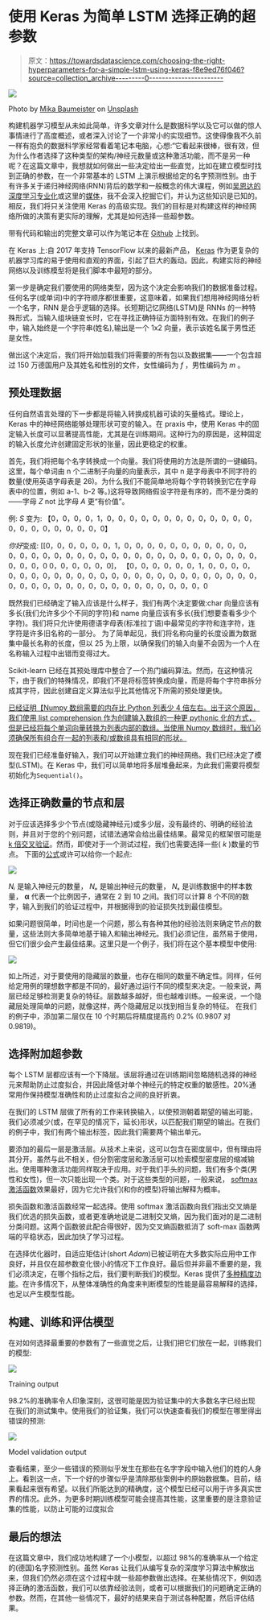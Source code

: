 # 使用 Keras 为简单 LSTM 选择正确的超参数

> 原文：<https://towardsdatascience.com/choosing-the-right-hyperparameters-for-a-simple-lstm-using-keras-f8e9ed76f046?source=collection_archive---------0----------------------->

![](img/1763cdbb20f571d4276317d5d3855656.png)

Photo by [Mika Baumeister](https://unsplash.com/photos/Wpnoqo2plFA?utm_source=unsplash&utm_medium=referral&utm_content=creditCopyText) on [Unsplash](https://unsplash.com/search/photos/machine-learning?utm_source=unsplash&utm_medium=referral&utm_content=creditCopyText)

构建机器学习模型从未如此简单，许多文章对什么是数据科学以及它可以做的惊人事情进行了高度概述，或者深入讨论了一个非常小的实现细节。这使得像我不久前一样有抱负的数据科学家经常看着笔记本电脑，心想:“它看起来很棒，很有效，但为什么作者选择了这种类型的架构/神经元数量或这种激活功能，而不是另一种呢？在这篇文章中，我想就如何做出一些决定给出一些直觉，比如在建立模型时找到正确的参数，在一个非常基本的 LSTM 上演示根据给定的名字预测性别。由于有许多关于递归神经网络(RNN)背后的数学和一般概念的伟大课程，例如[吴恩达的深度学习专业化](https://www.coursera.org/specializations/deep-learning)或这里的[媒体](https://medium.com/search?q=lstm)，我不会深入挖掘它们，并认为这些知识是已知的。相反，我们将只关注使用 Keras 的高级实现。我们的目标是对构建这样的神经网络所做的决策有更实际的理解，尤其是如何选择一些超参数。

带有代码和输出的完整文章可以作为笔记本在 [Github](https://github.com/R4h4/Firstname_gender_prediction/blob/master/Article_Gender_Prediction.ipynb) 上找到。

在 Keras 上:自 2017 年支持 TensorFlow 以来的最新产品， [Keras](https://keras.io/) 作为更复杂的机器学习库的易于使用和直观的界面，引起了巨大的轰动。因此，构建实际的神经网络以及训练模型将是我们脚本中最短的部分。

第一步是确定我们要使用的网络类型，因为这个决定会影响我们的数据准备过程。任何名字(或单词)中的字符顺序都很重要，这意味着，如果我们想用神经网络分析一个名字，RNN 是合乎逻辑的选择。长短期记忆网络(LSTM)是 RNNs 的一种特殊形式，当输入组块链变长时，它在寻找正确特征方面特别有效。在我们的例子中，输入始终是一个字符串(姓名),输出是一个 1x2 向量，表示该姓名属于男性还是女性。

做出这个决定后，我们将开始加载我们将需要的所有包以及数据集——一个包含超过 150 万德国用户及其姓名和性别的文件，女性编码为 *f* ，男性编码为 *m* 。

## 预处理数据

任何自然语言处理的下一步都是将输入转换成机器可读的矢量格式。理论上，Keras 中的神经网络能够处理形状可变的输入。在 praxis 中，使用 Keras 中的固定输入长度可以显著提高性能，尤其是在训练期间。这种行为的原因是，这种固定的输入长度允许创建固定形状的张量，因此更稳定的权重。

首先，我们将把每个名字转换成一个向量。我们将使用的方法是所谓的一键编码。这里，每个单词由 n 个二进制子向量的向量表示，其中 n 是字母表中不同字符的数量(使用英语字母表是 26)。为什么我们不能简单地将每个字符转换到它在字母表中的位置，例如 a-1、b-2 等。)这将导致网络假设字符是有序的，而不是分类的——字母 *Z* not 比字母 *A* 更“有价值”。

例:
*S* 变为:
【0，0，0，0，1，0，0，0，0，0，0，0，0，0，0，0，0，0，0，0，0，0，0，0，0，0，0】

*你好*变成:
[[0，0，0，0，0，0，1，0，0，0，0，0，0，0，0，0，0，0，0，0，0，0，0，0，0，0，0，0，0，0，0，0，0，0，0，0，0，0，0，0，0，0，0，0 0，0，0，0，0，0]，
【0，0，0，0，0，0，1，0，0，0，0，0，0，0，0，0，0，0，0，0，0，0，0，0，0，0，0，0，0，0，0，0，0，0，0，0，0，0，0，0，0，0，0，0，0，0，0，0，0，0，0

既然我们已经确定了输入应该是什么样子，我们有两个决定要做:char 向量应该有多长(我们允许多少个不同的字符)和 name 向量应该有多长(我们想要查看多少个字符)。我们将只允许使用德语字母表(标准拉丁语)中最常见的字符和连字符，连字符是许多旧名称的一部分。
为了简单起见，我们将名称向量的长度设置为数据集中最长名称的长度，但以 25 为上限，以确保我们的输入向量不会因为一个人在名称输入过程中出错而变得过大。

Scikit-learn 已经在其预处理库中整合了一个热门编码算法。然而，在这种情况下，由于我们的特殊情况，即我们不是将标签转换成向量，而是将每个字符串拆分成其字符，因此创建自定义算法似乎比其他情况下所需的预处理更快。

[已经证明【Numpy 数组需要的内存比 Python 列表少 4 倍左右。出于这个原因，我们使用 list comprehension 作为创建输入数组的一种更 pythonic 化的方式，但是已经将每个单词向量转换为列表内部的数组。当使用 Numpy 数组时，我们必须确保所有组合在一起的列表和/或数组具有相同的形状。](https://www.draketo.de/english/python-memory-numpy-list-array)

现在我们已经准备好输入，我们可以开始建立我们的神经网络。我们已经决定了模型(LSTM)。在 Keras 中，我们可以简单地将多层堆叠起来，为此我们需要将模型初始化为`Sequential()`。

## 选择正确数量的节点和层

对于应该选择多少个节点(或隐藏神经元)或多少层，没有最终的、明确的经验法则，并且对于您的个别问题，试错法通常会给出最佳结果。最常见的框架很可能是 [k 倍交叉验证](http://en.wikipedia.org/wiki/Cross-validation_%28statistics%29#K-fold_cross-validation)。然而，即使对于一个测试过程，我们也需要选择一些( *k* )数量的节点。
下面的[公式](https://stats.stackexchange.com/a/136542)或许可以给你一个起点:

![](img/9bfccdeb88ac13689e03c62ed7239f43.png)

*Nᵢ* 是输入神经元的数量， *Nₒ* 是输出神经元的数量， *Nₛ* 是训练数据中的样本数量， **α** 代表一个比例因子，通常在 2 到 10 之间。我们可以计算 8 个不同的数字，输入到我们的验证过程中，并根据得到的验证损失找到最佳模型。

如果问题很简单，时间也是一个问题，那么有各种其他的经验法则来确定节点的数量，这些法则大多简单地基于输入和输出神经元。我们必须记住，虽然易于使用，但它们很少会产生最佳结果。这里只是一个例子，我们将在这个基本模型中使用:

![](img/c6915739a804484a3af655bbb7f8bec4.png)

如上所述，对于要使用的隐藏层的数量，也存在相同的数量不确定性。同样，任何给定用例的理想数字都是不同的，最好通过运行不同的模型来决定。一般来说，两层已经足够检测更复杂的特征。层数越多越好，但也越难训练。一般来说，一个隐藏层处理简单的问题，就像这样，两个隐藏层足以找到相当复杂的特征。
在我们的例子中，添加第二层仅在 10 个时期后将精度提高约 0.2% (0.9807 对 0.9819)。

## 选择附加超参数

每个 LSTM 层都应该有一个下降层。该层将通过在训练期间忽略随机选择的神经元来帮助防止过度拟合，并因此降低对单个神经元的特定权重的敏感性。20%通常用作保持模型准确性和防止过度拟合之间的良好折衷。

在我们的 LSTM 层做了所有的工作来转换输入，以使预测朝着期望的输出可能，我们必须减少(或，在罕见的情况下，延长)形状，以匹配我们期望的输出。在我们的例子中，我们有两个输出标签，因此我们需要两个输出单元。

要添加的最后一层是激活层。从技术上来说，这可以包含在密度层中，但有理由将其分开。虽然与此不相关，但分割密度层和激活层可以检索模型密度层的缩减输出。使用哪种激活功能同样取决于应用。对于我们手头的问题，我们有多个类(男性和女性)，但一次只能出现一个类。对于这些类型的问题，一般来说， [softmax 激活函数](https://en.wikipedia.org/wiki/Softmax_function)效果最好，因为它允许我们(和你的模型)将输出解释为概率。

损失函数和激活函数经常一起选择。使用 softmax 激活函数向我们指出交叉熵是我们优选的损失函数，或者更准确地说是二进制交叉熵，因为我们面对的是二进制分类问题。这两个函数彼此配合得很好，因为交叉熵函数抵消了 soft-max 函数两端的平稳状态，因此加快了学习过程。

在选择优化器时，自适应矩估计(short _Adam_)已被证明在大多数实际应用中工作良好，并且仅在超参数变化很小的情况下工作良好。最后但并非最不重要的是，我们必须决定，在哪个指标之后，我们要判断我们的模型。Keras 提供了[多种精度功能](https://keras.io/metrics/)。在许多情况下，从整体准确性的角度来判断模型的性能是最容易解释的选择，也足以产生模型性能。

## 构建、训练和评估模型

在对如何选择最重要的参数有了一些直觉之后，让我们把它们放在一起，训练我们的模型:

![](img/7494c93328eab3f784e0d31361e7f90d.png)

Training output

98.2%的准确率令人印象深刻，这很可能是因为验证集中的大多数名字已经出现在我们的测试集中。使用我们的验证集，我们可以快速查看我们的模型在哪里得出错误的预测:

![](img/a034383d0bc712bff4a1dffbf0180b04.png)

Model validation output

查看结果，至少一些错误的预测似乎发生在那些在名字字段中输入他们的姓的人身上。看到这一点，下一个好的步骤似乎是清除那些案例中的原始数据集。目前，结果看起来很有希望。以我们所能达到的精确度，这个模型已经可以用于许多真实世界的情况。此外，为更多时期训练模型可能会提高其性能，这里重要的是注意验证集的性能，以防止可能的过度拟合

## 最后的想法

在这篇文章中，我们成功地构建了一个小模型，以超过 98%的准确率从一个给定的(德国)名字预测性别。虽然 Keras 让我们从编写复杂的深度学习算法中解放出来，但我们仍然必须在这个过程中就一些超参数做出选择。在某些情况下，例如选择正确的激活函数，我们可以依靠经验法则，或者可以根据我们的问题确定正确的参数。然而，在其他一些情况下，最好的结果来自于测试各种配置，然后评估结果。